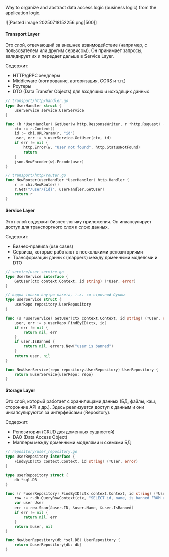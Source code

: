 
Way to organize and abstract data access logic (business logic) from the application logic.

![[Pasted image 20250718152256.png|500]]

#### Transport Layer

Это слой, отвечающий за внешнее взаимодействие (например, с пользователем или другим сервисом). Он принимает запросы, валидирует их и передает дальше в Service Layer.

Содержит:
- HTTP/gRPC хендлеры
- Middleware (логирование, авторизация, CORS и т.п.)
- Роутеры
- DTO (Data Transfer Objects) для входящих и исходящих данных

```go
// transport/http/handler.go
type UserHandler struct {
	userService service.UserService
}

func (h *UserHandler) GetUser(w http.ResponseWriter, r *http.Request) {
	ctx := r.Context()
	id := chi.URLParam(r, "id")
	user, err := h.userService.GetUser(ctx, id)
	if err != nil {
		http.Error(w, "User not found", http.StatusNotFound)
		return
	}
	json.NewEncoder(w).Encode(user)
} 
```

```go
// transport/http/router.go
func NewRouter(userHandler *UserHandler) http.Handler {
	r := chi.NewRouter()
	r.Get("/user/{id}", userHandler.GetUser)
	return r
}
```

#### Service Layer

Этот слой содержит бизнес-логику приложения. Он инкапсулирует доступ для транспортного слоя к слою данных.

Содержит:
- Бизнес-правила (use cases)
- Сервисы, которые работают с несколькими репозиториями
- Трансформации данных (mappers) между доменными моделями и DTO

```go
// service/user_service.go
type UserService interface {
	GetUser(ctx context.Context, id string) (*User, error)
}

// видна только внутри пакета, т.к. со строчной буквы
type userService struct {
	userRepo repository.UserRepository
}

func (s *userService) GetUser(ctx context.Context, id string) (*User, error) {
	user, err := s.userRepo.FindByID(ctx, id)
	if err != nil {
		return nil, err
	}
	if user.IsBanned {
		return nil, errors.New("user is banned")
	}
	return user, nil
}

func NewUserService(repo repository.UserRepository) UserRepository {
	return &userService{userRepo: repo}
}
```

#### Storage Layer

Это слой, который работает с хранилищами данных (БД, файлы, кэш, сторонние API и др.). Здесь реализуется доступ к данным и они инкапсулируются за интерфейсами (Repository).

Содержит:
- Репозитории (CRUD для доменных сущностей)
- DAO (Data Access Object)
- Мапперы между доменными моделями и схемами БД

```go
// repository/user_repository.go
type UserRepository interface {
	FindByID(ctx context.Context, id string) (*User, error)
}

type userRepository struct {
	db *sql.DB
}

func (r *userRepository) FindByID(ctx context.Context, id string) (*User, error) {
	row := r.db.QueryRowContext(ctx, "SELECT id, name, is_banned FROM users WHERE id = ?", id)
	var user User
	err := row.Scan(&user.ID, &user.Name, &user.IsBanned)
	if err != nil {
		return nil, err
	}
	return &user, nil
}

func NewUserRepository(db *sql.DB) UserRepository {
	return &userRepository{db: db}
}
```


